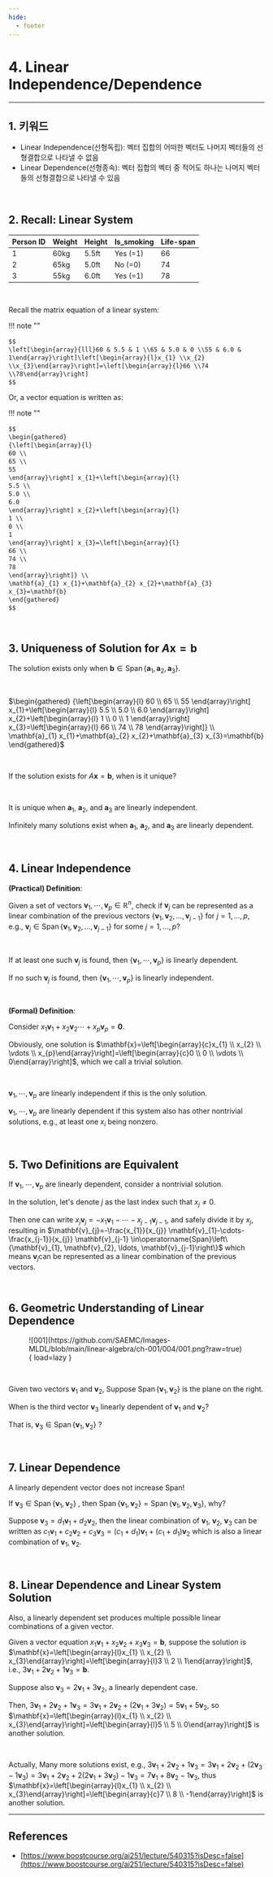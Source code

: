 ```yaml
---
hide:
  - footer
---
```


# 4. Linear Independence/Dependence

---

## 1. 키워드

- Linear Independence(선형독립): 벡터 집합의 어떠한 벡터도 나머지 벡터들의 선형결합으로 나타낼 수 없음
- Linear Dependence(선형종속): 벡터 집합의 벡터 중 적어도 하나는 나머지 벡터들의 선형결합으로 나타낼 수 있음

<br/>

## 2. Recall: Linear System

| Person ID | Weight | Height | Is_smoking | Life-span |
| --------- | ------ | ------ | ---------- | --------- |
| 1         | 60kg   | 5.5ft  | Yes (=1)   | 66        |
| 2         | 65kg   | 5.0ft  | No (=0)    | 74        |
| 3         | 55kg   | 6.0ft  | Yes (=1)   | 78        |

<br/>

Recall the matrix equation of a linear system:

!!! note ""

    $$
    \left[\begin{array}{lll}60 & 5.5 & 1 \\65 & 5.0 & 0 \\55 & 6.0 & 1\end{array}\right]\left[\begin{array}{l}x_{1} \\x_{2} \\x_{3}\end{array}\right]=\left[\begin{array}{l}66 \\74 \\78\end{array}\right]
    $$

Or, a vector equation is written as:

!!! note ""

    $$
    \begin{gathered}
    {\left[\begin{array}{l}
    60 \\
    65 \\
    55
    \end{array}\right] x_{1}+\left[\begin{array}{l}
    5.5 \\
    5.0 \\
    6.0
    \end{array}\right] x_{2}+\left[\begin{array}{l}
    1 \\
    0 \\
    1
    \end{array}\right] x_{3}=\left[\begin{array}{l}
    66 \\
    74 \\
    78
    \end{array}\right]} \\
    \mathbf{a}_{1} x_{1}+\mathbf{a}_{2} x_{2}+\mathbf{a}_{3} x_{3}=\mathbf{b}
    \end{gathered}
    $$

<br/>

## 3. Uniqueness of Solution for $A \mathbf{x}=\mathbf{b}$

The solution exists only when $\mathbf{b} \in \operatorname{Span}\left\{\mathbf{a}_{1}, \mathbf{a}_{2}, \mathbf{a}_{3}\right\}$.

<br/>

$\begin{gathered}
{\left[\begin{array}{l}
60 \\
65 \\
55
\end{array}\right] x_{1}+\left[\begin{array}{l}
5.5 \\
5.0 \\
6.0
\end{array}\right] x_{2}+\left[\begin{array}{l}
1 \\
0 \\
1
\end{array}\right] x_{3}=\left[\begin{array}{l}
66 \\
74 \\
78
\end{array}\right]} \\
\mathbf{a}_{1} x_{1}+\mathbf{a}_{2} x_{2}+\mathbf{a}_{3} x_{3}=\mathbf{b}
\end{gathered}$

<br/>

If the solution exists for $A \mathbf{x}=\mathbf{b}$, when is it unique?

<br/>

It is unique when $\mathbf{a}_{1}$, $\mathbf{a}_{2}$, and $\mathbf{a}_{3}$ are linearly independent.

Infinitely many solutions exist when $\mathbf{a}_{1}$, $\mathbf{a}_{2}$, and $\mathbf{a}_{3}$ are linearly dependent.

<br/>

## 4. Linear Independence

**(Practical) Definition**:

Given a set of vectors $\mathbf{v}_{1}, \cdots, \mathbf{v}_{p} \in \mathbb{R}^{n}$, check if $\mathbf{v}_{j}$ can be represented as a linear combination of the previous vectors $\left\{\mathbf{v}_{1}, \mathbf{v}_{2}, \ldots, \mathbf{v}_{j-1}\right\}$ for $j=1, \ldots, p$, e.g., $\mathbf{v}_{j} \in \operatorname{Span}\left\{\mathbf{v}_{1}, \mathbf{v}_{2}, \ldots, \mathbf{v}_{j-1}\right\}$ for some $j=1, \ldots, p$?

<br/>

If at least one such $\mathbf{v}_{j}$ is found, then $\left\{\mathbf{v}_{1}, \cdots, \mathbf{v}_{p}\right\}$ is linearly dependent.

If no such $\mathbf{v}_{j}$ is found, then $\left\{\mathbf{v}_{1}, \cdots, \mathbf{v}_{p}\right\}$ is linearly independent.

<br/>

**(Formal) Definition**:

Consider $x_{1} \mathbf{v}_{1}+x_{2} \mathbf{v}_{2} \cdots+x_{p} \mathbf{v}_{p}=\mathbf{0}$.

Obviously, one solution is $\mathbf{x}=\left[\begin{array}{c}x_{1} \\ x_{2} \\ \vdots \\ x_{p}\end{array}\right]=\left[\begin{array}{c}0 \\ 0 \\ \vdots \\ 0\end{array}\right]$, which we call a trivial solution.

<br/>

$\mathbf{v}_{1}, \cdots, \mathbf{v}_{p}$ are linearly independent if this is the only solution.

$\mathbf{v}_{1}, \cdots, \mathbf{v}_{p}$ are linearly dependent if this system also has other nontrivial solutions, e.g., at least one $x_{i}$ being nonzero.

<br/>

## 5. Two Definitions are Equivalent

If $\mathbf{v}_{1}, \cdots, \mathbf{v}_{p}$ are linearly dependent, consider a nontrivial solution.

In the solution, let's denote $j$ as the last index such that $x_{j} \neq 0$.

Then one can write $x_{j} \mathbf{v}_{j}=-x_{1} \mathbf{v}_{1}-\cdots-x_{j-1} \mathbf{v}_{j-1}$, and safely divide it by $x_{j}$, resulting in $\mathbf{v}_{j}=-\frac{x_{1}}{x_{j}} \mathbf{v}_{1}-\cdots-\frac{x_{j-1}}{x_{j}} \mathbf{v}_{j-1} \in\operatorname{Span}\left\{\mathbf{v}_{1}, \mathbf{v}_{2}, \ldots, \mathbf{v}_{j-1}\right\}$ which means $\mathbf{v}_{j}$can be represented as a linear combination of the previous vectors.

<br/>

## 6. Geometric Understanding of Linear Dependence

<figure markdown>
  ![001](https://github.com/SAEMC/Images-MLDL/blob/main/linear-algebra/ch-001/004/001.png?raw=true){ load=lazy }
</figure>

<br/>

Given two vectors $\mathbf{v}_{1}$ and $\mathbf{v}_{2}$, Suppose $\operatorname{Span}\left\{\mathbf{v}_{1}, \mathbf{v}_{2}\right\}$ is the plane on the right.

When is the third vector $\mathbf{v}_{3}$ linearly dependent of $\mathbf{v}_{1}$ and $\mathbf{v}_{2}$?

That is, $\mathbf{v}_{3} \in \operatorname{Span}\left\{\mathbf{v}_{1}, \mathbf{v}_{2}\right\}$ ?

<br/>

## 7. Linear Dependence

A linearly dependent vector does not increase Span!

If $\mathbf{v}_{3} \in \operatorname{Span}\left\{\mathbf{v}_{1}, \mathbf{v}_{2}\right\}$ , then $\operatorname{Span}\left\{\mathbf{v}_{1}, \mathbf{v}_{2}\right\}=\operatorname{Span}\left\{\mathbf{v}_{1}, \mathbf{v}_{2}, \mathbf{v}_{3}\right\}$, why?

Suppose $\mathbf{v}_{3}=d_{1} \mathbf{v}_{1}+d_{2} \mathbf{v}_{2}$, then the linear combination of $\mathbf{v}_{1}$, $\mathbf{v}_{2}$, $\mathbf{v}_{3}$ can be written as $c_{1} \mathbf{v}_{1}+c_{2} \mathbf{v}_{2}+c_{3} \mathbf{v}_{3}=\left(c_{1}+d_{1}\right) \mathbf{v}_{1}+\left(c_{1}+d_{1}\right) \mathbf{v}_{2}$ which is also a linear combination of $\mathbf{v}_{1}$, $\mathbf{v}_{2}$.

<br/>

## 8. Linear Dependence and Linear System Solution

Also, a linearly dependent set produces multiple possible linear combinations of a given vector.

Given a vector equation $x_{1} \mathbf{v}_{1}+x_{2} \mathbf{v}_{2}+x_{3} \mathbf{v}_{3}=\mathbf{b}$, suppose the solution is $\mathbf{x}=\left[\begin{array}{l}x_{1} \\ x_{2} \\ x_{3}\end{array}\right]=\left[\begin{array}{l}3 \\ 2 \\ 1\end{array}\right]$, i.e., $3 \mathbf{v}_{1}+2 \mathbf{v}_{2}+1 \mathbf{v}_{3}=\mathbf{b}$.

Suppose also $\mathbf{v}_{3}=2 \mathbf{v}_{1}+3 \mathbf{v}_{2}$, a linearly dependent case.

Then, $3 \mathbf{v}_{1}+2 \mathbf{v}_{2}+1 \mathbf{v}_{3}=3 \mathbf{v}_{1}+2 \mathbf{v}_{2}+\left(2 \mathbf{v}_{1}+3 \mathbf{v}_{2}\right)=5 \mathbf{v}_{1}+5 \mathbf{v}_{2}$, so $\mathbf{x}=\left[\begin{array}{l}x_{1} \\ x_{2} \\ x_{3}\end{array}\right]=\left[\begin{array}{l}5 \\ 5 \\ 0\end{array}\right]$ is another solution.

<br/>

Actually, Many more solutions exist, e.g., $3 \mathbf{v}_{1}+2 \mathbf{v}_{2}+1 \mathbf{v}_{3}=3 \mathbf{v}_{1}+2 \mathbf{v}_{2}+\left(2 \mathbf{v}_{3}-1 \mathbf{v}_{3}\right) =3 \mathbf{v}_{1}+2 \mathbf{v}_{2}+2\left(2 \mathbf{v}_{1}+3 \mathbf{v}_{2}\right)-1 \mathbf{v}_{3}=7 \mathbf{v}_{1}+8 \mathbf{v}_{2}-1 \mathbf{v}_{3}$, thus $\mathbf{x}=\left[\begin{array}{l}x_{1} \\ x_{2} \\ x_{3}\end{array}\right]=\left[\begin{array}{c}7 \\ 8 \\ -1\end{array}\right]$ is another solution.

---

## References

- [https://www.boostcourse.org/ai251/lecture/540315?isDesc=false](https://www.boostcourse.org/ai251/lecture/540315?isDesc=false)
